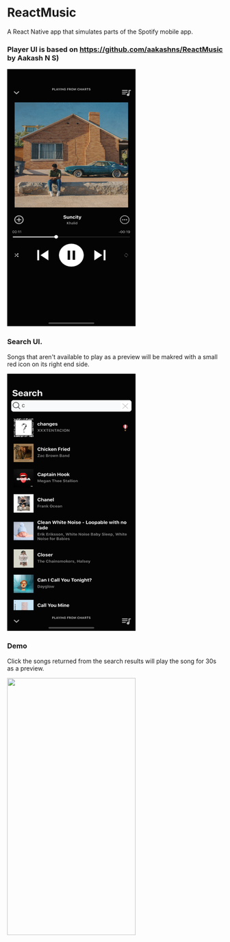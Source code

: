 # ReactMusic

A React Native app that simulates parts of the Spotify mobile app. 

### Player UI is based on https://github.com/aakashns/ReactMusic by Aakash N S)  
<img src="./img/player1.png" width="300" height="600" />

### Search UI.
Songs that aren't available to play as a preview will be makred with a small red icon on its right end side.

<img src="./img/search.png" width="300" height="600" />


### Demo
Click the songs returned from the search results will play the song for 30s as a preview.

<img src="./img/demo.gif" width="300" height="600" />
